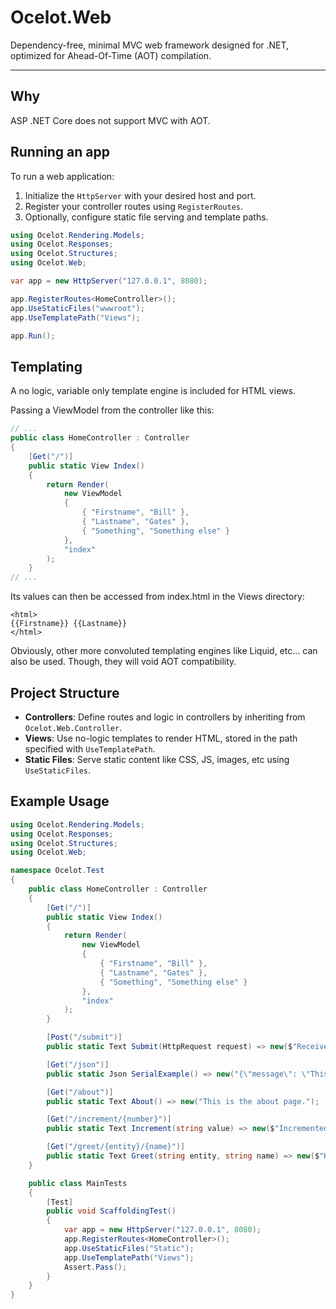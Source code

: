 # Ocelot.Web

Dependency-free, minimal MVC web framework designed for .NET, optimized for Ahead-Of-Time (AOT) compilation. 

____

## Why

ASP .NET Core does not support MVC with AOT.

## Running an app

To run a web application:

1. Initialize the `HttpServer` with your desired host and port.
2. Register your controller routes using `RegisterRoutes`.
3. Optionally, configure static file serving and template paths.

```csharp
using Ocelot.Rendering.Models;
using Ocelot.Responses;
using Ocelot.Structures;
using Ocelot.Web;

var app = new HttpServer("127.0.0.1", 8080);

app.RegisterRoutes<HomeController>();
app.UseStaticFiles("wwwroot");
app.UseTemplatePath("Views");

app.Run();
```



## Templating

A no logic, variable only template engine is included for HTML views.

Passing a ViewModel from the controller like this:

```csharp
// ...
public class HomeController : Controller
{
    [Get("/")]
    public static View Index()
    {
        return Render(
            new ViewModel
            {
                { "Firstname", "Bill" },
                { "Lastname", "Gates" },
                { "Something", "Something else" }
            },
            "index"
        );
    }
// ...
```

Its values can then be accessed from index.html in the Views directory:

```
<html>
{{Firstname}} {{Lastname}}
</html>
```

Obviously, other more convoluted templating engines like Liquid, etc... can also be used.
Though, they will void AOT compatibility.


## Project Structure

- **Controllers**: Define routes and logic in controllers by inheriting from `Ocelot.Web.Controller`.
- **Views**: Use no-logic templates to render HTML, stored in the path specified with `UseTemplatePath`.
- **Static Files**: Serve static content like CSS, JS, images, etc using `UseStaticFiles`.

## Example Usage

```csharp
using Ocelot.Rendering.Models;
using Ocelot.Responses;
using Ocelot.Structures;
using Ocelot.Web;

namespace Ocelot.Test
{
    public class HomeController : Controller
    {
        [Get("/")]
        public static View Index()
        {
            return Render(
                new ViewModel
                {
                    { "Firstname", "Bill" },
                    { "Lastname", "Gates" },
                    { "Something", "Something else" }
                },
                "index"
            );
        }

        [Post("/submit")]
        public static Text Submit(HttpRequest request) => new($"Received: {request.Body}");

        [Get("/json")]
        public static Json SerialExample() => new("{\"message\": \"This is a JSON response\"}");

        [Get("/about")]
        public static Text About() => new("This is the about page.");

        [Get("/increment/{number}")]
        public static Text Increment(string value) => new($"Incremented: {int.Parse(value) + 1}");

        [Get("/greet/{entity}/{name}")]
        public static Text Greet(string entity, string name) => new($"Hello {name}, the {entity}");
    }

    public class MainTests
    {
        [Test]
        public void ScaffoldingTest()
        {
            var app = new HttpServer("127.0.0.1", 8080);
            app.RegisterRoutes<HomeController>();
            app.UseStaticFiles("Static");
            app.UseTemplatePath("Views");
            Assert.Pass();
        }
    }
}
```

